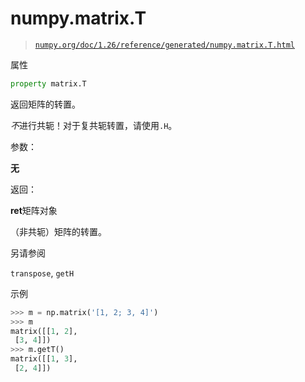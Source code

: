 # numpy.matrix.T

> [`numpy.org/doc/1.26/reference/generated/numpy.matrix.T.html`](https://numpy.org/doc/1.26/reference/generated/numpy.matrix.T.html)

属性

```py
property matrix.T
```

返回矩阵的转置。

*不*进行共轭！对于复共轭转置，请使用`.H`。

参数：

**无**

返回：

**ret**矩阵对象

（非共轭）矩阵的转置。

另请参阅

`transpose`, `getH`

示例

```py
>>> m = np.matrix('[1, 2; 3, 4]')
>>> m
matrix([[1, 2],
 [3, 4]])
>>> m.getT()
matrix([[1, 3],
 [2, 4]]) 
```
